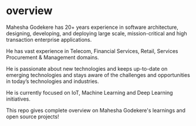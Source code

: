 # overview

Mahesha Godekere has 20+ years experience in software architecture, designing, developing, and deploying large scale, mission-critical and high transaction enterprise applications. 

He has vast experience in Telecom, Financial Services, Retail, Services Procurement & Management domains.

He is passionate about new technologies and keeps up-to-date on emerging technologies and stays aware of the challenges and opportunities in today’s technologies and industries.

He is currently focused on IoT, Machine Learning and Deep Learning initiatives.

This repo gives complete overview on Mahesha Godekere's learnings and open source projects!
